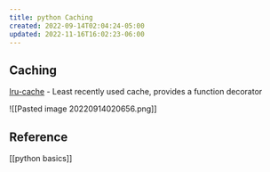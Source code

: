 ```yaml
---
title: python Caching
created: 2022-09-14T02:04:24-05:00
updated: 2022-11-16T16:02:23-06:00
---
```


## Caching
[lru-cache](https://realpython.com/lru-cache-python/) - Least recently used cache, provides a function decorator

![[Pasted image 20220914020656.png]]

## Reference
[[python basics]]